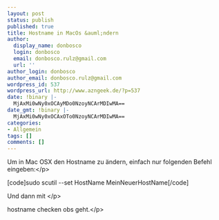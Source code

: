 ```yaml
---
layout: post
status: publish
published: true
title: Hostname in MacOs &auml;ndern
author:
  display_name: donbosco
  login: donbosco
  email: donbosco.rulz@gmail.com
  url: ''
author_login: donbosco
author_email: donbosco.rulz@gmail.com
wordpress_id: 537
wordpress_url: http://www.azngeek.de/?p=537
date: !binary |-
  MjAxMi0wNy0xOCAyMDo0NzoyNCArMDIwMA==
date_gmt: !binary |-
  MjAxMi0wNy0xOCAxOTo0NzoyNCArMDIwMA==
categories:
- Allgemein
tags: []
comments: []
---
```

<p>Um in Mac OSX den Hostname zu &auml;ndern, einfach nur folgenden Befehl eingeben:<&#47;p></p>
<p>[code]sudo scutil --set HostName MeinNeuerHostName[&#47;code]</p>
<p>Und dann mit&nbsp;<&#47;p></p>
<p>hostname checken obs geht.<&#47;p></p>
